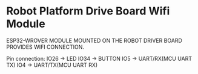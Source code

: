 # Robot Platform Drive Board Wifi Module

ESP32-WROVER MODULE MOUNTED ON THE ROBOT DRIVER BOARD PROVIDES WIFI CONNECTION.

Pin connection:
IO26 -> LED
IO34 -> BUTTON
IO5 -> UART/RX(MCU UART TX)
IO4 -> UART/TX(MCU UART RX)

